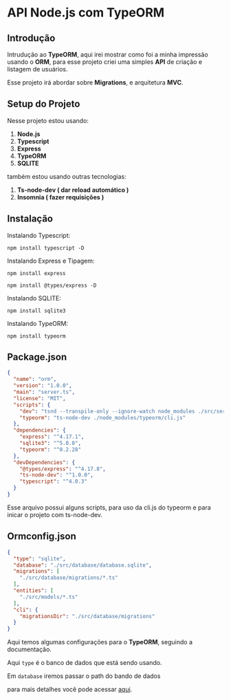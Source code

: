 # API Node.js com TypeORM

## Introdução

Intrudução ao **TypeORM**, aqui irei mostrar como foi a minha impressão usando o **ORM**, para esse projeto criei uma simples **API** de criação e listagem de usuários.

Esse projeto irá abordar sobre **Migrations**, e arquitetura **MVC**.

## Setup do Projeto

Nesse projeto estou usando: 

1. **Node.js**
2. **Typescript**
3. **Express**
4. **TypeORM**
5. **SQLITE**

também estou usando outras tecnologias:

1. **Ts-node-dev ( dar reload automático )**
2. **Insomnia ( fazer requisições )**

## Instalação

Instalando Typescript:

```
npm install typescript -D
```

Instalando Express e Tipagem:
```
npm install express
```

```
npm install @types/express -D
```

Instalando SQLITE:
```
npm install sqlite3
```

Instalando TypeORM:
```
npm install typeorm
```

## Package.json

```json
{
  "name": "orm",
  "version": "1.0.0",
  "main": "server.ts",
  "license": "MIT",
  "scripts": {
    "dev": "tsnd --transpile-only --ignore-watch node_modules ./src/server.ts",
    "typeorm": "ts-node-dev ./node_modules/typeorm/cli.js"
  },
  "dependencies": {
    "express": "^4.17.1",
    "sqlite3": "^5.0.0",
    "typeorm": "^0.2.28"
  },
  "devDependencies": {
    "@types/express": "^4.17.8",
    "ts-node-dev": "^1.0.0",
    "typescript": "^4.0.3"
  }
}
```

Esse arquivo possui alguns scripts, para uso da cli.js do typeorm e para inicar o projeto com ts-node-dev.

## Ormconfig.json

```json
{
  "type": "sqlite",
  "database": "./src/database/database.sqlite",
  "migrations": [
    "./src/database/migrations/*.ts"
  ],
  "entities": [
    "./src/models/*.ts"
  ],
  "cli": {
    "migrationsDir": "./src/database/migrations"
  }
}
```

Aqui temos algumas configurações para o **TypeORM**, seguindo a documentação.

Aqui `type` é o banco de dados que está sendo usando.

Em `database` iremos passar o path do bando de dados 

para mais detalhes você pode acessar [aqui](link).